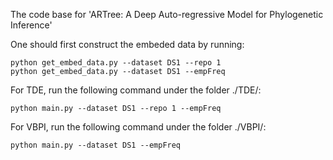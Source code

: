 The code base for 'ARTree: A Deep Auto-regressive Model for Phylogenetic Inference'

One should first construct the embeded data by running:
```
python get_embed_data.py --dataset DS1 --repo 1
python get_embed_data.py --dataset DS1 --empFreq
```

For TDE, run the following command under the folder ./TDE/:
```
python main.py --dataset DS1 --repo 1 --empFreq
```

For VBPI, run the following command under the folder ./VBPI/:
```
python main.py --dataset DS1 --empFreq
```